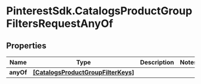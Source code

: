 # PinterestSdk.CatalogsProductGroupFiltersRequestAnyOf

## Properties

Name | Type | Description | Notes
------------ | ------------- | ------------- | -------------
**anyOf** | [**[CatalogsProductGroupFilterKeys]**](CatalogsProductGroupFilterKeys.md) |  | 


